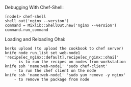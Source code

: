 Debugging With Chef-Shell:

	[node]> chef-shell
	shell_out('nginx --version')
	command = Mixlib::ShellOut.new('nginx --version')
	command.run_command
	
Loading and Reloading Ohai:

	berks upload (to upload the cookbook to chef server)
	knife node run_list set web-node1 'recipe[ec_nginx::default],recipe[ec_nginx::ohai]'
		- is to run the recipes on nodes from workstation
	knife ssh 'name:web-node1' 'sudo chef-client'
		- to run the chef client on the node
	knife ssh 'name:web-node1' 'sudo yum remove -y nginx'
		- to remove the package from node


